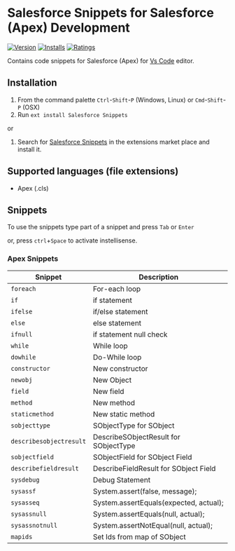 # Salesforce Snippets for Salesforce (Apex) Development

[![Version](https://vsmarketplacebadge.apphb.com/version/lcotter.salesforce-snippets.svg)](https://marketplace.visualstudio.com/items?itemName=lcotter.salesforce-snippets)
[![Installs](https://vsmarketplacebadge.apphb.com/installs/lcotter.salesforce-snippets.svg)](https://marketplace.visualstudio.com/items?itemName=lcotter.salesforce-snippets)
[![Ratings](https://vsmarketplacebadge.apphb.com/rating/lcotter.salesforce-snippets.svg)](https://marketplace.visualstudio.com/items?itemName=lcotter.salesforce-snippets)

Contains code snippets for Salesforce (Apex) for [Vs Code](https://code.visualstudio.com/) editor.

## Installation

1. From the command palette `Ctrl`-`Shift`-`P` (Windows, Linux) or `Cmd`-`Shift`-`P` (OSX)
1. Run `ext install Salesforce Snippets`

or

1. Search for [Salesforce Snippets](https://marketplace.visualstudio.com/items?itemName=lcotter.salesforce-snippets) in the extensions market place and install it.

## Supported languages (file extensions)

- Apex (.cls)

## Snippets

To use the snippets type part of a snippet and press `Tab` or `Enter`

or, press `ctrl`+`Space` to activate instellisense.

### Apex Snippets

| Snippet                 | Description                            |
| ----------------------- | -------------------------------------- |
| `foreach`               | For-each loop                          |
| `if`                    | if statement                           |
| `ifelse`                | if/else statement                      |
| `else`                  | else statement                         |
| `ifnull`                | if statement null check                |
| `while`                 | While loop                             |
| `dowhile`               | Do-While loop                          |
| `constructor`           | New constructor                        |
| `newobj`                | New Object                             |
| `field`                 | New field                              |
| `method`                | New method                             |
| `staticmethod`          | New static method                      |
| `sobjecttype`           | SObjectType for SObject                |
| `describesobjectresult` | DescribeSObjectResult for SObjectType  |
| `sobjectfield`          | SObjectField for SObject Field         |
| `describefieldresult`   | DescribeFieldResult for SObject Field  |
| `sysdebug`              | Debug Statement                        |
| `sysassf`               | System.assert(false, message);         |
| `sysasseq`              | System.assertEquals(expected, actual); |
| `sysassnull`            | System.assertEquals(null, actual);     |
| `sysassnotnull`         | System.assertNotEqual(null, actual);   |
| `mapids`                | Set Ids from map of SObject            |
